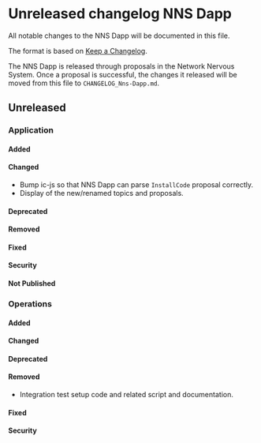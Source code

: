 
# Unreleased changelog NNS Dapp

All notable changes to the NNS Dapp will be documented in this file.

The format is based on [Keep a Changelog](https://keepachangelog.com/en/1.0.0/).

The NNS Dapp is released through proposals in the Network Nervous System. Once a
proposal is successful, the changes it released will be moved from this file to
`CHANGELOG_Nns-Dapp.md`.

## Unreleased

### Application

#### Added

#### Changed

* Bump ic-js so that NNS Dapp can parse `InstallCode` proposal correctly.
* Display of the new/renamed topics and proposals.

#### Deprecated

#### Removed

#### Fixed

#### Security

#### Not Published

### Operations

#### Added

#### Changed

#### Deprecated

#### Removed

* Integration test setup code and related script and documentation.

#### Fixed

#### Security
